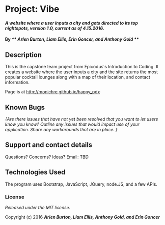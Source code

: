 # Project: Vibe

#### _A website where a user inputs a city and gets directed to its top nightspots, version 1.0, current as of 4.15.2016._

#### By _** Arlen Burton, Liam Ellis, Erin Goncer, and  Anthony Gold **_

## Description

This is the capstone team project from Epicodus's Introduction to Coding. It creates a website where the user inputs a city and the site returns the most popular cocktail lounges along with a map of their location, and contact information.

Page is at http://monichre.github.io/happy_pdx

## Known Bugs

_{Are there issues that have not yet been resolved that you want to let users know you know?  Outline any issues that would impact use of your application.  Share any workarounds that are in place. }_

## Support and contact details

Questions? Concerns? Ideas? Email: TBD

## Technologies Used

The program uses Bootstrap, JavaScript, JQuery, node.JS, and a few APIs.

### License

*Released under the MIT license.*

Copyright (c) 2016 **_Arlen Burton, Liam Ellis,  Anthony Gold, and Erin Goncer_**
